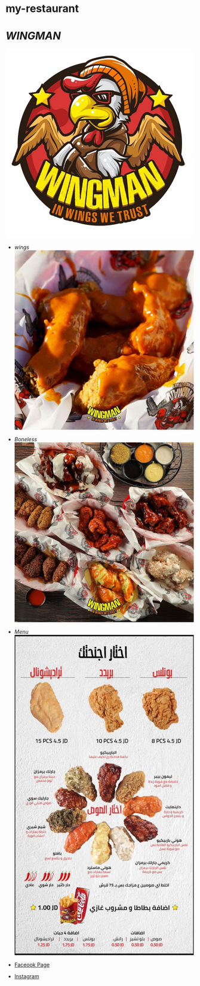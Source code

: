 # my-restaurant
#  *WINGMAN*
![WingMan pic](wing%20man%20pic.jpg)

* *_wings_*
![wings](wings.jpg)
* *_Boneless_*
![Boneless](2.jpg)
 * *_Menu_* 
 ![menu](wings%20Man.jpg)
* [Faceook Page](https://www.facebook.com/Wingman.jo/?ref=page_internal) 

* [Instagram](https://www.instagram.com/wingman.jo/)